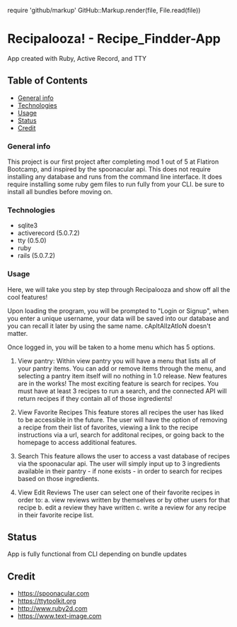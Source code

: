 require 'github/markup'
GitHub::Markup.render(file, File.read(file))


# Recipalooza! - Recipe_Findder-App
 App created with Ruby, Active Record, and TTY

 ## Table of Contents 
 * [General info](#general-info) 
 * [Technologies](#technologies) 
 * [Usage](#usage)
 * [Status](#status) 
 * [Credit](#credit)


### General info 
This project is our first project after completing mod 1 out of 5 at Flatiron Bootcamp, and inspired by the spoonacular api. This does not require installing any database and runs from the command line interface. It does require installing some ruby gem files to run fully from your CLI. be sure to install all bundles before moving on. 

### Technologies 
* sqlite3
* activerecord (5.0.7.2)
* tty (0.5.0)
* ruby
* rails (5.0.7.2)

### Usage 

Here, we will take you step by step through Recipalooza and show off all the cool features!

Upon loading the program, you will be prompted to "Login or Signup", when you enter a unique username, your data will be saved into our database and you can recall it later by using the same name. cApItAlIzAtIoN doesn't matter. 

Once logged in, you will be taken to a home menu which has 5 options.

1. View pantry:
Within view pantry you will have a menu that lists all of your pantry items. You can add or remove items through the menu, and selecting a pantry item itself will no nothing in 1.0 release. New features are in the works!
The most exciting feature is search for recipes. You must have at least 3 recipes to run a search, and the connected API will return recipes if they contain all of those ingredients!

2. View Favorite Recipes 
This feature stores all recipes the user has liked to be accessible in the future. The user will have the option of removing a recipe from their list of favorites, viewing a link to the recipe instructions via a url, search for additonal recipes, or going back to the homepage to access additional features.

3. Search 
This feature allows the user to access a vast database of recipes via the spoonacular api. The user will simply input up to 3 ingredients available in their pantry - if none exists - in order to search for recipes based on those ingredients.

4. View Edit Reviews 
The user can select one of their favorite recipes in order to: 
    a. view reviews written by themselves or by other users for that recipe 
    b. edit a review they have written 
    c. write a review for any recipe in their favorite recipe list. 

## Status
App is fully functional from CLI depending on bundle updates

## Credit 
 * https://spoonacular.com
 * https://ttytoolkit.org
 * http://www.ruby2d.com
 * https://www.text-image.com


